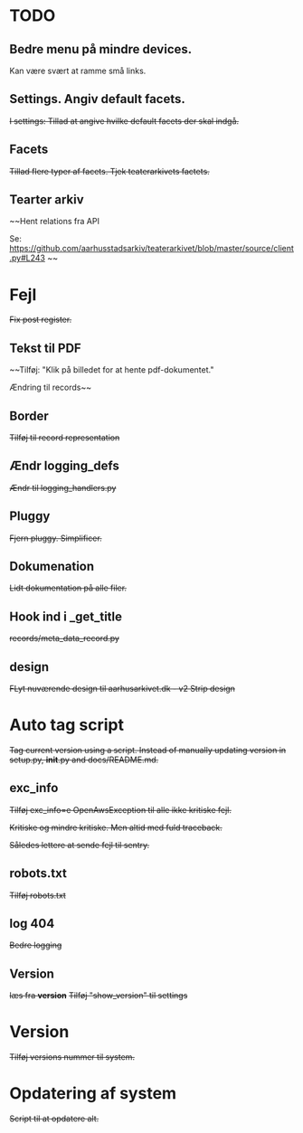 # TODO

## Bedre menu på mindre devices. 

Kan være svært at ramme små links.

## Settings. Angiv default facets.

~~I settings: Tillad at angive hvilke default facets der skal indgå.~~ 

## Facets 

~~Tillad flere typer af facets. Tjek teaterarkivets factets.~~

## Tearter arkiv

~~Hent relations fra API

Se: https://github.com/aarhusstadsarkiv/teaterarkivet/blob/master/source/client.py#L243 ~~

# Fejl

~~Fix post register.~~

## Tekst til PDF

~~Tilføj: "Klik på billedet for at hente pdf-dokumentet."

Ændring til records~~

## Border 

~~Tilføj til record representation~~

## Ændr logging_defs 

~~Ændr til logging_handlers.py~~

## Pluggy

~~Fjern pluggy. Simplificer.~~ 

## Dokumenation

~~Lidt dokumentation på alle filer.~~ 

## Hook ind i _get_title

~~records/meta_data_record.py~~

## design

~~FLyt nuværende design til aarhusarkivet.dk - v2
Strip design~~

# Auto tag script

~~Tag current version using a script.
Instead of manually updating version in setup.py,
__init__.py and docs/README.md.~~

## exc_info

~~Tilføj exc_info=e OpenAwsException til alle ikke kritiske fejl.~~

~~Kritiske og mindre kritiske. Men altid med fuld traceback.~~

~~Således lettere at sende fejl til sentry.~~

## robots.txt

~~Tilføj robots.txt~~

## log 404

~~Bedre logging~~

## Version

~~læs fra __version__~~
~~Tilføj "show_version" til settings~~

# Version

~~Tilføj versions nummer til system.~~ 

# Opdatering af system

~~Script til at opdatere alt.~~ 
